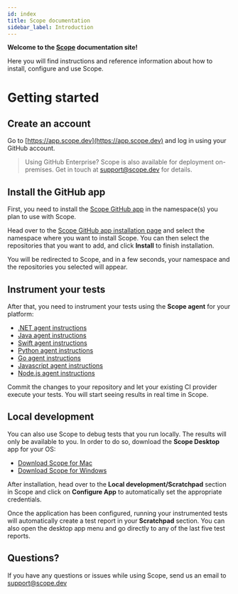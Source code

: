 ```yaml
---
id: index
title: Scope documentation
sidebar_label: Introduction
---
```


**Welcome to the [Scope](https://scope.dev) documentation site!**

Here you will find instructions and reference information about how to install, configure and use Scope.

# Getting started

## Create an account

Go to [https://app.scope.dev](https://app.scope.dev) and log in using your GitHub account.

> Using GitHub Enterprise? Scope is also available for deployment on-premises. Get in touch at <support@scope.dev> for details.

## Install the GitHub app

First, you need to install the [Scope GitHub app](https://github.com/apps/scope-app) in the namespace(s) you plan to use with Scope.

Head over to the [Scope GitHub app installation page](https://github.com/apps/scope-app/installations/new)
and select the namespace where you want to install Scope. You can then select the repositories that you want to add, and click
**Install** to finish installation.

You will be redirected to Scope, and in a few seconds, your namespace and the repositories you selected will appear.

## Instrument your tests

After that, you need to instrument your tests using the **Scope agent** for your platform:

- [.NET agent instructions](dotnet-installation.md)
- [Java agent instructions](java-installation.md)
- [Swift agent instructions](swift-installation.md)
- [Python agent instructions](python-installation.md)
- [Go agent instructions](go-installation.md)
- [Javascript agent instructions](javascript-installation.md)
- [Node.js agent instructions](nodejs-installation.md)

Commit the changes to your repository and let your existing CI provider execute your tests. You will start seeing results
in real time in Scope.

## Local development

You can also use Scope to debug tests that you run locally. The results will only be available to you.
In order to do so, download the **Scope Desktop** app for your OS:

- [Download Scope for Mac](https://home.undefinedlabs.com/goto/download-scope-for-mac)
- [Download Scope for Windows](https://home.undefinedlabs.com/goto/download-scope-for-windows)

After installation, head over to the **Local development/Scratchpad** section in Scope and click on **Configure App** to
automatically set the appropriate credentials.

Once the application has been configured, running your instrumented tests will automatically create a test report in your **Scratchpad** section.
You can also open the desktop app menu and go directly to any of the last five test reports.

## Questions?

If you have any questions or issues while using Scope, send us an email to <support@scope.dev>
